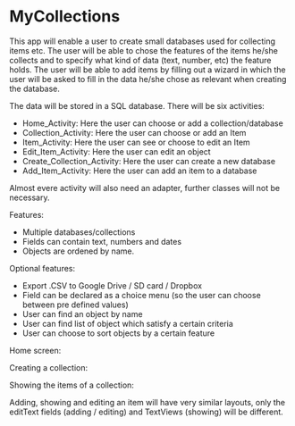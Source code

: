 MyCollections
=============

This app will enable a user to create small databases used
for collecting items etc. The user will be able to chose the features
of the items he/she collects and to specify what kind of data 
(text, number, etc) the feature holds. The user will be able to add items by
filling out a wizard in which the user will be asked to fill in the data
he/she chose as relevant when creating the database.


The data will be stored in a SQL database. 
There will be six activities:
  - Home_Activity:	Here the user can choose or add a collection/database
  - Collection_Activity: 		Here the user can choose or add an Item
  - Item_Activity:		Here the user can see or choose to edit an Item
  - Edit_Item_Activity:		Here the user can edit an object
  - Create_Collection_Activity:	Here the user can create a new database
  - Add_Item_Activity:		Here the user can add an item to a database

Almost evere activity will also need an adapter, further classes will not be necessary.

Features:
  - Multiple databases/collections
  - Fields can contain text, numbers and dates
  - Objects are ordened by name.


Optional features:
  - Export .CSV to Google Drive / SD card / Dropbox
  - Field can be declared as a choice menu (so the user can choose between pre defined values)
  - User can find an object by name
  - User can find list of object which satisfy a certain criteria
  - User can choose to sort objects by a certain feature

Home screen:



Creating a collection:



Showing the items of a collection:



Adding, showing and editing an item will have very similar layouts, only the
editText fields (adding / editing) and TextViews (showing) will be different.
